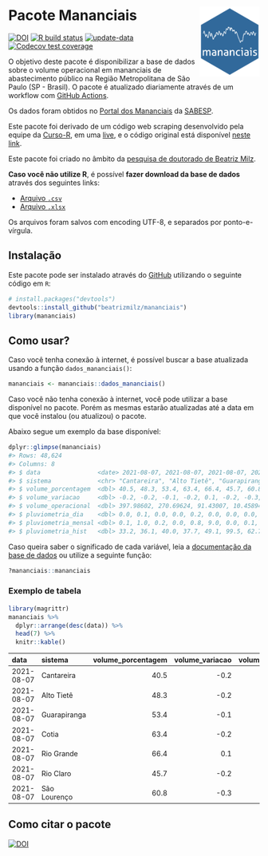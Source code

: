 
<!-- README.md is generated from README.Rmd. Please edit that file -->

# Pacote Mananciais <img src="man/figures/hexlogo.png" align="right" width = "120px"/>

<!-- badges: start -->

[![DOI](https://zenodo.org/badge/DOI/10.5281/zenodo.4733056.svg)](https://doi.org/10.5281/zenodo.4733056)
[![R build
status](https://github.com/beatrizmilz/mananciais/workflows/R-CMD-check/badge.svg)](https://github.com/beatrizmilz/mananciais/actions)
[![update-data](https://github.com/beatrizmilz/mananciais/actions/workflows/2-update_data.yaml/badge.svg)](https://github.com/beatrizmilz/mananciais/actions/workflows/2-update_data.yaml)
[![Codecov test
coverage](https://codecov.io/gh/beatrizmilz/mananciais/branch/master/graph/badge.svg)](https://codecov.io/gh/beatrizmilz/mananciais?branch=master)
<!-- badges: end -->

O objetivo deste pacote é disponibilizar a base de dados sobre o volume
operacional em mananciais de abastecimento público na Região
Metropolitana de São Paulo (SP - Brasil). O pacote é atualizado
diariamente através de um workflow com [GitHub
Actions](https://github.com/beatrizmilz/mananciais/actions).

Os dados foram obtidos no [Portal dos
Mananciais](http://mananciais.sabesp.com.br/Situacao) da
[SABESP](http://site.sabesp.com.br/site/Default.aspx).

Este pacote foi derivado de um código web scraping desenvolvido pela
equipe da [Curso-R](https://www.curso-r.com/), em uma
[live](https://youtu.be/jvZIxrMmOcQ), e o código original está
disponível [neste
link](https://github.com/curso-r/lives/blob/master/drafts/20200730_scraper_sabesp.R).

Este pacote foi criado no âmbito da [pesquisa de doutorado de Beatriz
Milz](https://beatrizmilz.github.io/tese/).

**Caso você não utilize R**, é possível **fazer download da base de
dados** através dos seguintes links:

  - [Arquivo
    `.csv`](https://github.com/beatrizmilz/mananciais/raw/master/inst/extdata/mananciais.csv)
  - [Arquivo
    `.xlsx`](https://github.com/beatrizmilz/mananciais/blob/master/inst/extdata/mananciais.xlsx?raw=true)

Os arquivos foram salvos com encoding UTF-8, e separados por
ponto-e-vírgula.

## Instalação

Este pacote pode ser instalado através do [GitHub](https://github.com/)
utilizando o seguinte código em `R`:

``` r
# install.packages("devtools")
devtools::install_github("beatrizmilz/mananciais")
library(mananciais)
```

## Como usar?

Caso você tenha conexão à internet, é possível buscar a base atualizada
usando a função `dados_mananciais()`:

``` r
mananciais <- mananciais::dados_mananciais() 
```

Caso você não tenha conexão à internet, você pode utilizar a base
disponível no pacote. Porém as mesmas estarão atualizadas até a data em
que você instalou (ou atualizou) o pacote.

Abaixo segue um exemplo da base disponível:

``` r
dplyr::glimpse(mananciais)
#> Rows: 48,624
#> Columns: 8
#> $ data                <date> 2021-08-07, 2021-08-07, 2021-08-07, 2021-08-07, 2…
#> $ sistema             <chr> "Cantareira", "Alto Tietê", "Guarapiranga", "Cotia…
#> $ volume_porcentagem  <dbl> 40.5, 48.3, 53.4, 63.4, 66.4, 45.7, 60.8, 40.7, 48…
#> $ volume_variacao     <dbl> -0.2, -0.2, -0.1, -0.2, 0.1, -0.2, -0.3, -0.1, -0.…
#> $ volume_operacional  <dbl> 397.98602, 270.69624, 91.43007, 10.45894, 74.49458…
#> $ pluviometria_dia    <dbl> 0.0, 0.1, 0.0, 0.0, 0.2, 0.0, 0.0, 0.0, 0.1, 0.0, …
#> $ pluviometria_mensal <dbl> 0.1, 1.0, 0.2, 0.0, 0.8, 9.0, 0.0, 0.1, 0.9, 0.2, …
#> $ pluviometria_hist   <dbl> 33.2, 36.1, 40.0, 37.7, 49.1, 99.5, 62.7, 33.2, 36…
```

Caso queira saber o significado de cada variável, leia a [documentação
da base de
dados](https://beatrizmilz.github.io/mananciais/reference/mananciais.html)
ou utilize a seguinte função:

``` r
?mananciais::mananciais
```

### Exemplo de tabela

``` r
library(magrittr)
mananciais %>% 
  dplyr::arrange(desc(data)) %>% 
  head(7) %>%
  knitr::kable()
```

| data       | sistema      | volume\_porcentagem | volume\_variacao | volume\_operacional | pluviometria\_dia | pluviometria\_mensal | pluviometria\_hist |
| :--------- | :----------- | ------------------: | ---------------: | ------------------: | ----------------: | -------------------: | -----------------: |
| 2021-08-07 | Cantareira   |                40.5 |            \-0.2 |           397.98602 |               0.0 |                  0.1 |               33.2 |
| 2021-08-07 | Alto Tietê   |                48.3 |            \-0.2 |           270.69624 |               0.1 |                  1.0 |               36.1 |
| 2021-08-07 | Guarapiranga |                53.4 |            \-0.1 |            91.43007 |               0.0 |                  0.2 |               40.0 |
| 2021-08-07 | Cotia        |                63.4 |            \-0.2 |            10.45894 |               0.0 |                  0.0 |               37.7 |
| 2021-08-07 | Rio Grande   |                66.4 |              0.1 |            74.49458 |               0.2 |                  0.8 |               49.1 |
| 2021-08-07 | Rio Claro    |                45.7 |            \-0.2 |             6.24411 |               0.0 |                  9.0 |               99.5 |
| 2021-08-07 | São Lourenço |                60.8 |            \-0.3 |            54.00062 |               0.0 |                  0.0 |               62.7 |

## Como citar o pacote

[![DOI](https://zenodo.org/badge/DOI/10.5281/zenodo.4733056.svg)](https://doi.org/10.5281/zenodo.4733056)
